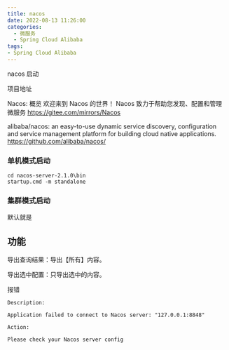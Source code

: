 ```yaml
---
title: nacos
date: 2022-08-13 11:26:00
categories:
  - 微服务
  - Spring Cloud Alibaba
tags:
- Spring Cloud Alibaba
---
```


nacos 启动

项目地址

Nacos: 概览 欢迎来到 Nacos 的世界！ Nacos 致力于帮助您发现、配置和管理微服务
<https://gitee.com/mirrors/Nacos>

alibaba/nacos: an easy-to-use dynamic service discovery, configuration and service management platform for building cloud native applications.
<https://github.com/alibaba/nacos/>

### 单机模式启动

```cd
cd nacos-server-2.1.0\bin
startup.cmd -m standalone
```

### 集群模式启动

默认就是

## 功能

导出查询结果：导出【所有】内容。

导出选中配置：只导出选中的内容。

报错

```text
Description:

Application failed to connect to Nacos server: "127.0.0.1:8848"

Action:

Please check your Nacos server config
```
